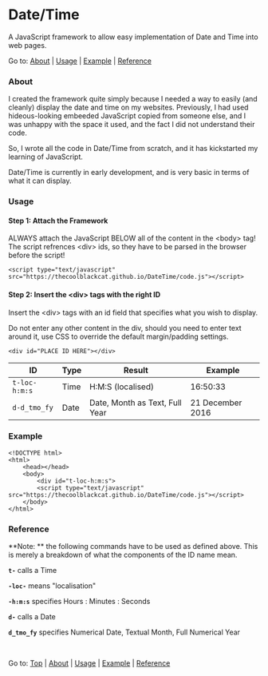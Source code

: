 # Date/Time
A JavaScript framework to allow easy implementation of Date and Time into web pages.

Go to: [About](#about) | [Usage](#usage) | [Example](#example) | [Reference](#reference)

### About
I created the framework quite simply because I needed a way to easily (and cleanly) display the date and time on my websites. Previously, I had used hideous-looking embeeded JavaScript copied from someone else, and I was unhappy with the space it used, and the fact I did not understand their code.

So, I wrote all the code in Date/Time from scratch, and it has kickstarted my learning of JavaScript.

Date/Time is currently in early development, and is very basic in terms of what it can display.

### Usage
#### Step 1: Attach the Framework

ALWAYS attach the JavaScript BELOW all of the content in the &lt;body&gt; tag!
The script refrences &lt;div&gt; ids, so they have to be parsed in the browser before the script!

	<script type="text/javascript" src="https://thecoolblackcat.github.io/DateTime/code.js"></script>

#### Step 2: Insert the &lt;div&gt; tags with the right ID

Insert the &lt;div&gt; tags with an id field that specifies what you wish to display.

Do not enter any other content in the div, should you need to enter text around it, use CSS to override the default margin/padding settings.

	<div id="PLACE ID HERE"></div>

ID|Type|Result|Example
---|---|---|---
`t-loc-h:m:s`|Time|H:M:S (localised)|16:50:33
`d-d_tmo_fy`|Date|Date, Month as Text, Full Year|21 December 2016

### Example

	<!DOCTYPE html>
	<html>
		<head></head>
		<body>
			<div id="t-loc-h:m:s">
			<script type="text/javascript" src="https://thecoolblackcat.github.io/DateTime/code.js"></script>
		</body>
	</html>

### Reference
**Note: ** the following commands have to be used as defined above.
This is merely a breakdown of what the components of the ID name mean.

**`t-`** calls a Time

**`-loc-`** means "localisation"

**`-h:m:s`** specifies Hours : Minutes : Seconds

**`d-`**  calls a Date

**`d_tmo_fy`** specifies Numerical Date, Textual Month, Full Numerical Year

&nbsp;

Go to: [Top](#) | [About](#about) | [Usage](#usage) | [Example](#example) | [Reference](#reference)
